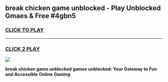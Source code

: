 
## break chicken game unblocked - Play Unblocked Gmaes & Free #4gbn5
<h3>
<a href="https://news.freeplayer.one?title=break_chicken_game_unblocked&ref=03M">CLICK TO PLAY</a></h3>
<hr>

<h3>
<a href="https://news.freeplayer.one?title=break_chicken_game_unblocked&ref=03M">CLICK 2 PLAY</a>
  
</h3>

<a href="https://news.freeplayer.one?title=break_chicken_game_unblocked&ref=03M"><img src="https://clearcache.store/games.png"></a>


**break chicken game unblocked games unblocked: Your Gateway to Fun and Accessible Online Gaming**
